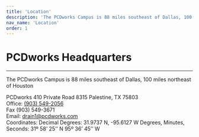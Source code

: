 ```yaml
---
title: 'Location'
description: 'The PCDworks Campus is 88 miles southeast of Dallas, 100 miles northeast of Houston'
nav_name: 'Location'
order: 1
---
```


# PCDworks Headquarters
---
The PCDworks Campus is 88 miles southeast of Dallas, 100 miles northeast of Houston

<photo src="/images/campas-0.jpg" max-height="600px"></photo>

PCDworks 410 Private Road 8315
Palestine, TX 75803
<br />
Office: [(903) 549-2056](tel:Office:1-903-549-2056)
<br/>
Fax (903) 549-3671
<br />
Email: [drain1@pcdworks.com](mailto:drain1@pcdworks.com)
<br />
Coordinates: Decimal Degrees: 31.9737 N, -95.6127 W Degrees, Minutes, Seconds: 31º 58’ 25’’ N 95º 36’ 45’’ W


<location src="https://www.google.com/maps/embed?pb=!1m18!1m12!1m3!1d659.3071469446942!2d-95.61281981560658!3d31.97358006432257!2m3!1f0!2f0!3f0!3m2!1i1024!2i768!4f13.1!3m3!1m2!1s0x0%3A0x0!2zMzHCsDU4JzI1LjMiTiA5NcKwMzYnNDUuNyJX!5e1!3m2!1sen!2sus!4v1572156267700!5m2!1sen!2sus"></location>
